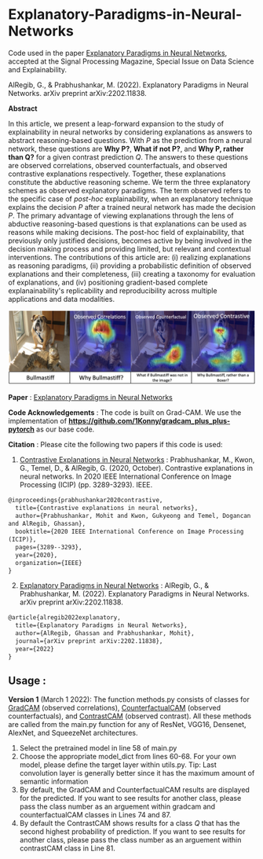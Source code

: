 # Explanatory-Paradigms-in-Neural-Networks
Code used in the paper [Explanatory Paradigms in Neural Networks](https://arxiv.org/abs/2202.11838), accepted at the Signal Processing Magazine, Special Issue on Data Science and Explainability. 

AlRegib, G., & Prabhushankar, M. (2022). Explanatory Paradigms in Neural Networks. arXiv preprint arXiv:2202.11838.

**Abstract** 

In this article, we present a leap-forward expansion to the study of explainability in neural networks by considering explanations as answers to abstract reasoning-based questions. With *P* as the prediction from a neural network, these questions are **Why P?**, **What if not P?**, and **Why P, rather than Q?** for a given contrast prediction *Q*. The answers to these questions are observed correlations, observed counterfactuals, and observed contrastive explanations respectively. Together, these explanations constitute the abductive reasoning scheme. We term the three explanatory schemes as observed explanatory paradigms. The term observed refers to the specific case of *post-hoc* explainability, when an explanatory technique explains the decision *P* after a trained neural network has made the decision *P*. The primary advantage of viewing explanations through the lens of abductive reasoning-based questions is that explanations can be used as reasons while making decisions. The post-hoc field of explainability, that previously only justified decisions, becomes active by being involved in the decision making process and providing limited, but relevant and contextual interventions. The contributions of this article are: (i) realizing explanations as reasoning paradigms, (ii) providing a probabilistic definition of observed explanations and their completeness, (iii) creating a taxonomy for evaluation of explanations, and (iv) positioning gradient-based complete explanainability's replicability and reproducibility across multiple applications and data modalities.

![Contrastive Explanations](Explanations.png) 

**Paper** : [Explanatory Paradigms in Neural Networks](https://arxiv.org/abs/2202.11838)

**Code Acknowledgements** :  The code is built on Grad-CAM. We use the implementation of **https://github.com/1Konny/gradcam_plus_plus-pytorch** as our base code. 

**Citation** : Please cite the following two papers if this code is used: 

1. [Contrastive Explanations in Neural Networks](https://arxiv.org/abs/2008.00178) : Prabhushankar, M., Kwon, G., Temel, D., & AlRegib, G. (2020, October). Contrastive explanations in neural networks. In 2020 IEEE International Conference on Image Processing (ICIP) (pp. 3289-3293). IEEE.

```
@inproceedings{prabhushankar2020contrastive,
  title={Contrastive explanations in neural networks},
  author={Prabhushankar, Mohit and Kwon, Gukyeong and Temel, Dogancan and AlRegib, Ghassan},
  booktitle={2020 IEEE International Conference on Image Processing (ICIP)},
  pages={3289--3293},
  year={2020},
  organization={IEEE}
}
```

2. [Explanatory Paradigms in Neural Networks](https://arxiv.org/abs/2202.11838) : AlRegib, G., & Prabhushankar, M. (2022). Explanatory Paradigms in Neural Networks. arXiv preprint arXiv:2202.11838.

```
@article{alregib2022explanatory,
  title={Explanatory Paradigms in Neural Networks},
  author={AlRegib, Ghassan and Prabhushankar, Mohit},
  journal={arXiv preprint arXiv:2202.11838},
  year={2022}
}
```

## Usage : 

**Version 1** (March 1 2022): The function methods.py consists of classes for [GradCAM](https://arxiv.org/abs/1610.02391) (observed correlations), [CounterfactualCAM](https://arxiv.org/abs/1610.02391) (observed counterfactuals), and [ContrastCAM](https://arxiv.org/abs/2008.00178) (observed contrast). All these methods are called from the main.py function for any of ResNet, VGG16, Densenet, AlexNet, and SqueezeNet architectures.

1. Select the pretrained model in line 58 of main.py
2. Choose the appropriate model_dict from lines 60-68. For your own model, please define the target layer within utils.py. Tip: Last convolution layer is generally better since it has the maximum amount of semantic information
3. By default, the GradCAM and CounterfactualCAM results are displayed for the predicted. If you want to see results for another class, please pass the class number as an arguement within gradcam and counterfactualCAM classes in Lines 74 and 87.
4. By default the ContrastCAM shows results for a class *Q* that has the second highest probability of prediction. If you want to see results for another class, please pass the class number as an arguement within contrastCAM class in Line 81.
